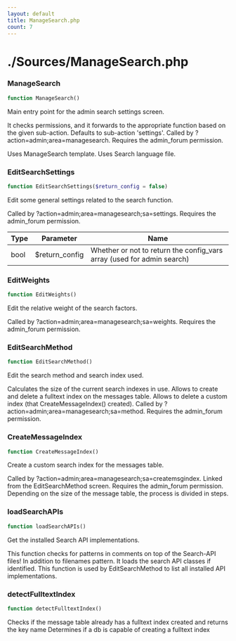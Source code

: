 ```yaml
---
layout: default
title: ManageSearch.php
count: 7
---
```


# ./Sources/ManageSearch.php

### ManageSearch

```php
function ManageSearch()
```
Main entry point for the admin search settings screen.

It checks permissions, and it forwards to the appropriate function based on
the given sub-action.
Defaults to sub-action 'settings'.
Called by ?action=admin;area=managesearch.
Requires the admin_forum permission.

Uses ManageSearch template.
Uses Search language file.


### EditSearchSettings

```php
function EditSearchSettings($return_config = false)
```
Edit some general settings related to the search function.

Called by ?action=admin;area=managesearch;sa=settings.
Requires the admin_forum permission.

Type|Parameter|Name
---|---|---
bool|$return_config|Whether or not to return the config_vars array (used for admin search)

### EditWeights

```php
function EditWeights()
```
Edit the relative weight of the search factors.

Called by ?action=admin;area=managesearch;sa=weights.
Requires the admin_forum permission.


### EditSearchMethod

```php
function EditSearchMethod()
```
Edit the search method and search index used.

Calculates the size of the current search indexes in use.
Allows to create and delete a fulltext index on the messages table.
Allows to delete a custom index (that CreateMessageIndex() created).
Called by ?action=admin;area=managesearch;sa=method.
Requires the admin_forum permission.


### CreateMessageIndex

```php
function CreateMessageIndex()
```
Create a custom search index for the messages table.

Called by ?action=admin;area=managesearch;sa=createmsgindex.
Linked from the EditSearchMethod screen.
Requires the admin_forum permission.
Depending on the size of the message table, the process is divided in steps.


### loadSearchAPIs

```php
function loadSearchAPIs()
```
Get the installed Search API implementations.

This function checks for patterns in comments on top of the Search-API files!
In addition to filenames pattern.
It loads the search API classes if identified.
This function is used by EditSearchMethod to list all installed API implementations.


### detectFulltextIndex

```php
function detectFulltextIndex()
```
Checks if the message table already has a fulltext index created and returns the key name
Determines if a db is capable of creating a fulltext index




